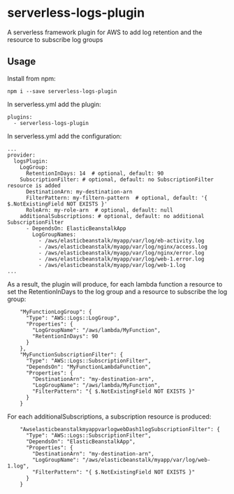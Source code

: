 # serverless-logs-plugin
A serverless framework plugin for AWS to add log retention and the resource to subscribe log groups


## Usage

Install from npm:
```
npm i --save serverless-logs-plugin
```

In serverless.yml add the plugin:
```
plugins:
  - serverless-logs-plugin
```

In serverless.yml add the configuration:
```
...
provider:
  logsPlugin:
    LogGroup:
      RetentionInDays: 14  # optional, default: 90
    SubscriptionFilter: # optional, default: no SubscriptionFilter resource is added
      DestinationArn: my-destination-arn
      FilterPattern: my-filtern-pattern  # optional, default: '{ $.NotExistingField NOT EXISTS }'
      RoleArn: my-role-arn  # optional, default: null
    additionalSubscriptions: # optional, default: no additional SubscriptionFilter
      - DependsOn: ElasticBeanstalkApp
        LogGroupNames:
          - /aws/elasticbeanstalk/myapp/var/log/eb-activity.log
          - /aws/elasticbeanstalk/myapp/var/log/nginx/access.log
          - /aws/elasticbeanstalk/myapp/var/log/nginx/error.log
          - /aws/elasticbeanstalk/myapp/var/log/web-1.error.log
          - /aws/elasticbeanstalk/myapp/var/log/web-1.log
...
```

As a result, the plugin will produce, for each lambda function a resource to set the RetentionInDays to the log group and a resource to subscribe the log group:
```
    "MyFunctionLogGroup": {
      "Type": "AWS::Logs::LogGroup",
      "Properties": {
        "LogGroupName": "/aws/lambda/MyFunction",
        "RetentionInDays": 90
      }
    },
    "MyFunctionSubscriptionFilter": {
      "Type": "AWS::Logs::SubscriptionFilter",
      "DependsOn": "MyFunctionLambdaFunction",
      "Properties": {
        "DestinationArn": "my-destination-arn",
        "LogGroupName": "/aws/lambda/MyFunction",
        "FilterPattern": "{ $.NotExistingField NOT EXISTS }"
      }
    }  
```

For each additionalSubscriptions, a subscription resource is produced:
```
    "AwselasticbeanstalkmyappvarlogwebDash1logSubscriptionFilter": {
      "Type": "AWS::Logs::SubscriptionFilter",
      "DependsOn": "ElasticBeanstalkApp",
      "Properties": {
        "DestinationArn": "my-destination-arn",
        "LogGroupName": "/aws/elasticbeanstalk/myapp/var/log/web-1.log",
        "FilterPattern": "{ $.NotExistingField NOT EXISTS }"
      }
    }
```


